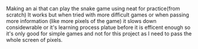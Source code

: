 Making an ai that can play the snake game using neat for practice(from scratch)
It works but when tried with more difficult games or when passing more information (like more pixels of the game) it slows down considewrable or it's learning process platue before it is efficent enough so it's only good for simple games and not for this project as I need to pass the whole screen of pixels.
